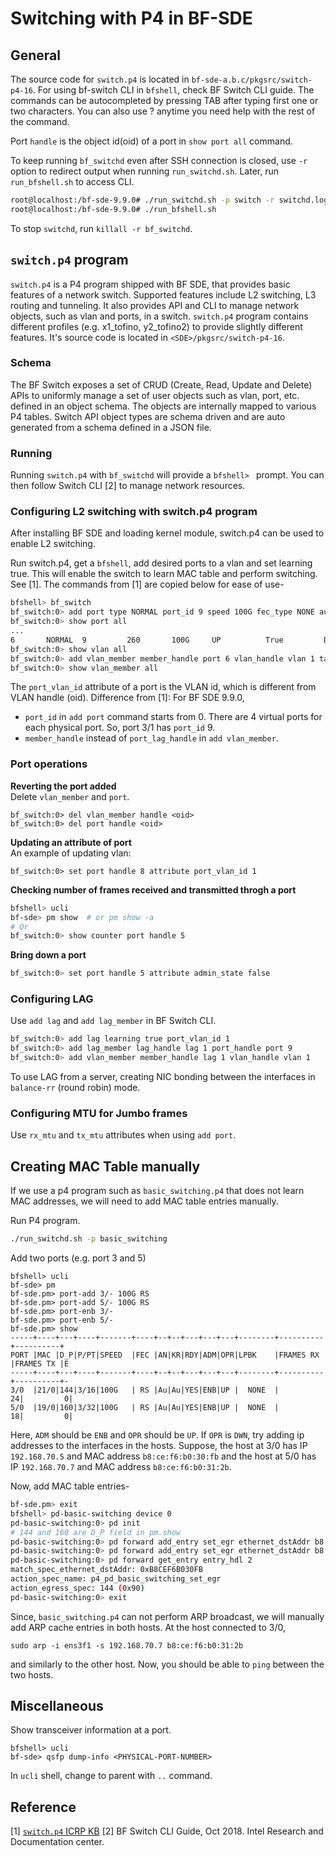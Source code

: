 # Switching with P4 in BF-SDE

## General

The source code for `switch.p4` is located in `bf-sde-a.b.c/pkgsrc/switch-p4-16`. For using bf-switch CLI in `bfshell`, check BF Switch CLI guide. The commands can be autocompleted by pressing TAB after typing first one or two characters. You can also use ? anytime you need help with the rest of the command.

Port `handle` is the object id(oid) of a port in `show port all` command.

To keep running `bf_switchd` even after SSH connection is closed, use `-r` option to redirect output when running `run_switchd.sh`. Later, run `run_bfshell.sh` to access CLI.
```sh
root@localhost:/bf-sde-9.9.0# ./run_switchd.sh -p switch -r switchd.log
root@localhost:/bf-sde-9.9.0# ./run_bfshell.sh
```

To stop `switchd`, run `killall -r bf_switchd`.


## `switch.p4` program

`switch.p4` is a P4 program shipped with BF SDE, that provides basic features of a network switch. Supported features include L2 switching, L3 routing and tunneling. It also provides API and CLI to manage network objects, such as vlan and ports, in a switch. `switch.p4` program contains different profiles (e.g. x1_tofino, y2_tofino2) to provide slightly different features. It's source code is located in `<SDE>/pkgsrc/switch-p4-16`.

### Schema
The BF Switch exposes a set of CRUD (Create, Read, Update and Delete) APIs to uniformly manage a set of user objects such as vlan, port, etc. defined in an object schema. The objects are internally mapped to various P4 tables. Switch API object types are schema driven and are auto generated from a schema defined in a JSON file.

### Running
Running `switch.p4` with `bf_switchd` will provide a `bfshell> ` prompt. You can then follow Switch CLI [2] to manage network resources. 

### Configuring L2 switching with switch.p4 program

After installing BF SDE and loading kernel module, switch.p4 can be used to enable L2 switching. 

Run switch.p4, get a `bfshell`, add desired ports to a vlan and set learning true. This will enable the switch to learn MAC table and perform switching. See [1]. 
The commands from [1] are copied below for ease of use-

```sh
bfshell> bf_switch
bf_switch:0> add port type NORMAL port_id 9 speed 100G fec_type NONE autoneg DISABLED admin_state true port_vlan_id 1 learning true 
bf_switch:0> show port all
...
6       NORMAL  9         260       100G     UP          True         DISABLED  NONE      0
bf_switch:0> show vlan all
bf_switch:0> add vlan_member member_handle port 6 vlan_handle vlan 1 tagging_mode UNTAGGED # port num 6 is oid from 'show port all' command 
bf_switch:0> show vlan_member all
```

The `port_vlan_id` attribute of a port is the VLAN id, which is different from VLAN handle (oid). Difference from [1]:
For BF SDE 9.9.0,
- `port_id` in `add port` command starts from 0. There are 4 virtual ports for each physical port. So, port 3/1 has `port_id` 9.
- `member_handle` instead of `port_lag_handle` in `add vlan_member`.

### Port operations 

**Reverting the port added**<br>
Delete `vlan_member` and `port`.
```
bf_switch:0> del vlan_member handle <oid>
bf_switch:0> del port handle <oid>
```

**Updating an attribute of port**<br>
An example of updating vlan:
```
bf_switch:0> set port handle 8 attribute port_vlan_id 1
```

**Checking number of frames received and transmitted throgh a port**
```sh
bfshell> ucli
bf-sde> pm show  # or pm show -a
# Or
bf_switch:0> show counter port handle 5
```

**Bring down a port**
```sh
bf_switch:0> set port handle 5 attribute admin_state false
```

### Configuring LAG

Use `add lag` and `add lag_member` in BF Switch CLI.
```sh
bf_switch:0> add lag learning true port_vlan_id 1
bf_switch:0> add lag_member lag_handle lag 1 port_handle port 9 
bf_switch:0> add vlan_member member_handle lag 1 vlan_handle vlan 1
```

To use LAG from a server, creating NIC bonding between the interfaces in `balance-rr` (round robin) mode. 

### Configuring MTU for Jumbo frames

Use `rx_mtu` and `tx_mtu` attributes when using `add port`.

## Creating MAC Table manually

If we use a p4 program such as `basic_switching.p4` that does not learn MAC addresses, we will need to add MAC table entries manually. 

Run P4 program.

```sh
./run_switchd.sh -p basic_switching
```

Add two ports (e.g. port 3 and 5)
```
bfshell> ucli
bf-sde> pm
bf-sde.pm> port-add 3/- 100G RS
bf-sde.pm> port-add 5/- 100G RS 
bf-sde.pm> port-enb 3/-
bf-sde.pm> port-enb 5/-
bf-sde.pm> show
-----+----+---+----+-------+----+--+--+---+---+---+--------+----------+----------+
PORT |MAC |D_P|P/PT|SPEED  |FEC |AN|KR|RDY|ADM|OPR|LPBK    |FRAMES RX |FRAMES TX |E
-----+----+---+----+-------+----+--+--+---+---+---+--------+----------+----------+-
3/0  |21/0|144|3/16|100G   | RS |Au|Au|YES|ENB|UP |  NONE  |        24|         0|
5/0  |19/0|160|3/32|100G   | RS |Au|Au|YES|ENB|UP |  NONE  |        18|         0|
```

Here, `ADM` should be `ENB` and `OPR` should be `UP`. If `OPR` is `DWN`, try adding ip addresses to the interfaces in the hosts. Suppose, the host at 3/0 has IP `192.168.70.5` and MAC address `b8:ce:f6:b0:30:fb` and the host at 5/0 has IP `192.168.70.7` and MAC address `b8:ce:f6:b0:31:2b`.

Now, add MAC table entries-
```sh
bf-sde.pm> exit
bfshell> pd-basic-switching device 0
pd-basic-switching:0> pd init 
# 144 and 160 are D_P field in pm.show
pd-basic-switching:0> pd forward add_entry set_egr ethernet_dstAddr b8:ce:f6:b0:30:fb action_egress_spec 144 
pd-basic-switching:0> pd forward add_entry set_egr ethernet_dstAddr b8:ce:f6:b0:31:2b action_egress_spec 160
pd-basic-switching:0> pd forward get_entry entry_hdl 2
match_spec_ethernet_dstAddr: 0xB8CEF6B030FB
action_spec_name: p4_pd_basic_switching_set_egr
action_egress_spec: 144 (0x90)
pd-basic-switching:0> exit
```

Since, `basic_switching.p4` can not perform ARP broadcast, we will manually add ARP cache entries in both hosts. At the host connected to 3/0,
```
sudo arp -i ens3f1 -s 192.168.70.7 b8:ce:f6:b0:31:2b
```
and similarly to the other host. Now, you should be able to `ping` between the two hosts. 

## Miscellaneous
Show transceiver information at a port.
```
bfshell> ucli
bf-sde> qsfp dump-info <PHYSICAL-PORT-NUMBER>
```

In `ucli` shell, change to parent with `..` command.

## Reference
[1] [`switch.p4` ICRP KB](https://community.intel.com/t5/Intel-Connectivity-Research/Configuring-basic-L2-switching-using-switch-p4-data-plane/ta-p/1376460)
[2] BF Switch CLI Guide, Oct 2018. Intel Research and Documentation center.
